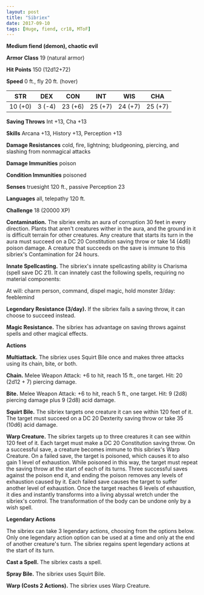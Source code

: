 ```yaml
---
layout: post
title: "Sibriex"
date: 2017-09-10
tags: [Huge, fiend, cr18, MToF]
---
```


**Medium fiend (demon), chaotic evil**

**Armor Class** 19 (natural armor)

**Hit Points** 150 (12d12+72)

**Speed** 0 ft., fly 20 ft. (hover)

|   STR   |   DEX   |   CON   |   INT   |   WIS   |   CHA   |
|:-----:|:-----:|:-----:|:-----:|:-----:|:-----:|
| 10 (+0) | 3 (-4) | 23 (+6) | 25 (+7) | 24 (+7) | 25 (+7) |

**Saving Throws** Int +13, Cha +13

**Skills** Arcana +13, History +13, Perception +13

**Damage Resistances** cold, fire, lightning; bludgeoning, piercing, and slashing from nonmagical attacks

**Damage Immunities** poison

**Condition Immunities** poisoned

**Senses** truesight 120 ft., passive Perception 23

**Languages** all, telepathy 120 ft.

**Challenge** 18 (20000 XP)

**Contamination.** The sibriex emits an aura of corruption 30 feet in every direction. Plants that aren't creatures wither in the aura, and the ground in it is difficult terrain for other creatures. Any creature that starts its turn in the aura must succeed on a DC 20 Constitution saving throw or take 14 (4d6) poison damage. A creature that succeeds on the save is immune to this sibriex's Contamination for 24 hours.

**Innate Spellcasting.** The sibriex's innate spellcasting ability is Charisma (spell save DC 21). It can innately cast the following spells, requiring no material components:

At will: charm person, command, dispel magic, hold monster
3/day: feeblemind

**Legendary Resistance (3/day).** If the sibriex fails a saving throw, it can choose to succeed instead.

**Magic Resistance.** The sibriex has advantage on saving throws against spells and other magical effects.

**Actions**

**Multiattack.** The sibriex uses Squirt Bile once and makes three attacks using its chain, bite, or both.

**Chain.** Melee Weapon Attack: +6 to hit, reach 15 ft., one target. Hit: 20 (2d12 + 7) piercing damage.

**Bite.** Melee Weapon Attack: +6 to hit, reach 5 ft., one target. Hit: 9 (2d8) piercing damage plus 9 (2d8) acid damage.

**Squirt Bile.** The sibriex targets one creature it can see within 120 feet of it. The target must succeed on a DC 20 Dexterity saving throw or take 35 (10d6) acid damage.

**Warp Creature.** The sibriex targets up to three creatures it can see within 120 feet of it. Each target must make a DC 20 Constitution saving throw. On a successful save, a creature becomes immune to this sibriex's Warp Creature. On a failed save, the target is poisoned, which causes it to also gain 1 level of exhaustion. While poisoned in this way, the target must repeat the saving throw at the start of each of its turns. Three successful saves against the poison end it, and ending the poison removes any levels of exhaustion caused by it. Each failed save causes the target to suffer another level of exhaustion. Once the target reaches 6 levels of exhaustion, it dies and instantly transforms into a living abyssal wretch under the sibriex's control. The transformation of the body can be undone only by a wish spell.

**Legendary Actions**

The sibriex can take 3 legendary actions, choosing from the options below. Only one legendary action option can be used at a time and only at the end of another creature's turn. The sibriex regains spent legendary actions at the start of its turn.

**Cast a Spell.** The sibriex casts a spell.

**Spray Bile.** The sibriex uses Squirt Bile.

**Warp (Costs 2 Actions).** The sibriex uses Warp Creature.